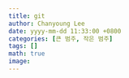 ```yaml
---
title: git
author: Chanyoung Lee
date: yyyy-mm-dd 11:33:00 +0800
categories: [큰 범주, 작은 범주]
tags: []
math: true
image: 
---
```


